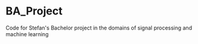 # BA_Project
Code for Stefan's Bachelor project in the domains of signal processing and machine learning
